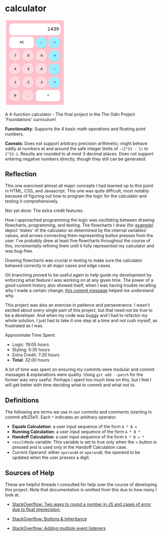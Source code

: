 # calculator
<img src="./calculator.png" alt="The calculator" width="200px"/>

A 4-function calculator - The final project in the The Odin Project 'Foundations' curriculum! 

<b>Functionality</b>: Supports the 4 basic math operations and floating point numbers. 

<b>Caveats</b>: Does not support arbitrary precision arithmetic; might behave oddly at numbers at and around the safe integer limits of `-(2^53 - 1)` to `2^53-1`. Results are rounded to at most 3 decimal places. Does not support entering negative numbers directly, though they still can be generated. 

## Reflection
This one exercised almost all major concepts I had learned up to this point in HTML, CSS, and Javascript. This one was quite difficult, most notably because of figuring out how to program the logic for the calculator and testing it comprehensively.

Not yet done: The extra credit features. 

How I approached programming the logic was oscillating between drawing flowcharts, programming, and testing. The flowcharts I draw (for [example](https://github.com/Julia-1439/calculator/blob/main/flow-chart.png)) depict 'states' of the calculator as determined by the internal variables' values, and arrows connecting them representing button presses from the user. I've probably drew at least five flowcharts throughout the course of this, incrementally refining them until it fully represented my calculator and was bug-free. 

Drawing flowcharts was crucial in testing to make sure the calculator behaved correctly in all major cases and edge cases. 

Git branching proved to be useful again to help guide my development by enforcing what feature I was working on at any given time. The power of a good commit history also showed itself, when I was having trouble recalling why I made a certain change; [this commit message](https://github.com/Julia-1439/calculator/commit/c88202bf7f84f3796e8c75303a1a66b6acef7dc3) helped me understand why. 

This project was also an exercise in patience and perseverance. I wasn't excited about every single part of this project, but that need not be true to be a developer. And when my code was buggy and I had to refactor my whole solution, I just had to take it one step at a time and not rush myself, as frustrated as I was. 

Approximate Time Spent: 
- Logic: 19:05 hours
- Styling: 5:35 hours
- Extra Credit: 7:20 hours
- <b>Total</b>: 32:00 hours

A lot of time was spent on ensuring my commits were modular and commit messages & explanations were quality. Using `git add --patch` for the former was very useful. Perhaps I spent too much time on this, but I feel I will get better with time deciding what to commit and what not to. 

## Definitions
The following are terms we use in our commits and comments (starting in 
commit afb25e1). Each `*` indicates an arbitrary operator. 
* <b>Equals Calculation</b>: a user input sequence of the form `A * B =`
* <b>Running Calculation</b>: a user input sequence of the form `A * B *` 
* <b>Handoff Calculation</b>: a user input sequence of the form `A * B = *` 
* `resultMode` variable: This variable is set to true only when the = button is pressed and is used only in the Handoff Calculation case. 
* Current Operand: either `operandA` or `operandB`; the operand to be updated when the user presses a digit. 

## Sources of Help
These are helpful threads I consulted for help over the course of developing this project. Note that documentation is omitted from this due to how many I look at. 
* [StackOverflow: Two ways to round a number in JS and cases of error due to float imprecision:](https://stackoverflow.com/a/12830454/22151685) 

* [StackOverflow: Buttons & Inheritance](https://stackoverflow.com/questions/76109685/why-do-input-and-button-not-inherit-in-css)

* [StackOverflow: Adding multiple event listeners](https://stackoverflow.com/questions/58127282/how-we-can-add-two-event-listeners-click-and-keydown-in-javascript)